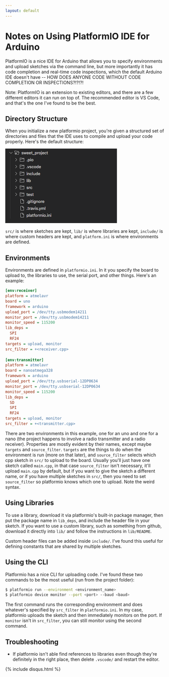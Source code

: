 ```yaml
---
layout: default
---
```


# Notes on Using PlatformIO IDE for Arduino

PlatformIO is a nice IDE for Arduino that allows you to specify environments and upload sketches via the command line, but more importantly it has code completion and real-time code inspections, which the default Arduino IDE doesn't have -- HOW DOES ANYONE CODE WITHOUT CODE COMPLETION OR INSPECTIONS?!?!?!

Note: PlatformIO is an extension to existing editors, and there are a few different editors it can run on top of.  The recommended editor is VS Code, and that's the one I've found to be the best.

## Directory Structure

When you initialize a new platformio project, you're given a structured set of directories and files that the IDE uses to compile and upload your code properly.  Here's the default structure:

![im](platformio-notes/directories.png)

`src/` is where sketches are kept, `lib/` is where libraries are kept, `include/` is where custom headers are kept, and `platform.ini` is where environments are defined.

## Environments

Environments are defined in `platformio.ini`. In it you specify the board to upload to, the libraries to use, the serial port, and other things.  Here's an example:

```ini
[env:receiver]
platform = atmelavr
board = uno
framework = arduino
upload_port = /dev/tty.usbmodem14211
monitor_port = /dev/tty.usbmodem14211
monitor_speed = 115200
lib_deps = 
  SPI
  RF24
targets = upload, monitor
src_filter = +<receiver.cpp>

[env:transmitter]
platform = atmelavr
board = nanoatmega328
framework = arduino
upload_port = /dev/tty.usbserial-12DP0634
monitor_port = /dev/tty.usbserial-12DP0634
monitor_speed = 115200
lib_deps = 
  SD
  SPI
  RF24
targets = upload, monitor
src_filter = +<transmitter.cpp>
```

There are two environments in this example, one for an uno and one for a nano (the project happens to involve a radio transmitter and a radio receiver).  Properties are mostly evident by their names, except maybe `targets` and `source_filter`.  `targets` are the things to do when the environment is run (more on that later), and `source_filter` selects which cpp sketch in `src/` to upload to the board.  Usually you'll just have one sketch called `main.cpp`, in that case `source_filter` isn't necessary, it'll upload `main.cpp` by default, but if you want to give the sketch a different name, or if you have multiple sketches in `src/`, then you need to set `source_filter` so platformio knows which one to upload.  Note the weird syntax.

## Using Libraries

To use a library, download it via platformio's built-in package manager, then put the package name in `lib_deps`, and include the header file in your sketch.  If you want to use a custom library, such as something from github, download it directly into `lib/` and follow the instructions in `lib/README`.

Custom header files can be added inside `include/`.  I've found this useful for defining constants that are shared by multiple sketches.

## Using the CLI

Platformio has a nice CLI for uploading code. I've found these two commands to be the most useful (run from the project folder):

```bash
$ platformio run --environment <environment_name>
$ platformio device monitor --port <port> --baud <baud> 
```

The first command runs the corresponding environment and does whatever's specified by `src_filter` in `platformio.ini`.  In my case, platformio uploads the sketch and then immediately monitors on the port. If `monitor` isn't in `src_filter`, you can still monitor using the second command.

## Troubleshooting

- If platformio isn't able find references to libraries even though they're definitely in the right place, then delete `.vscode/` and restart the editor.


{% include disqus.html %}


